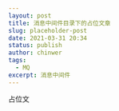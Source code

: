 ```yaml
---
layout: post
title: 消息中间件目录下的占位文章
slug: placeholder-post
date: 2021-03-31 20:34
status: publish
author: chinwer
tags:
  - MQ
excerpt: 消息中间件
---
```


占位文
